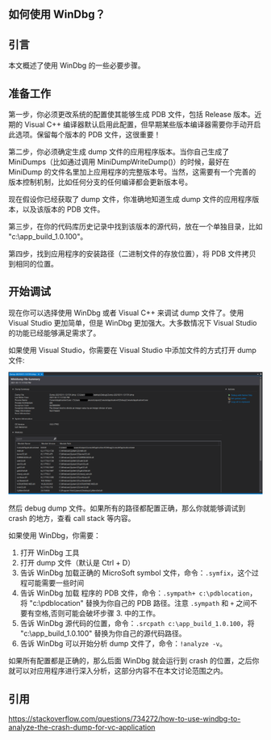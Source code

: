 ## 如何使用 WinDbg？

## 引言
本文概述了使用 WinDbg 的一些必要步骤。

## 准备工作

第一步，你必须更改系统的配置使其能够生成 PDB 文件，包括 Release 版本。近期的 Visual C++ 编译器默认启用此配置，但早期某些版本编译器需要你手动开启此选项。保留每个版本的 PDB 文件，这很重要！

第二步，你必须确定生成 dump 文件的应用程序版本。当你自己生成了 MiniDumps（比如通过调用 MiniDumpWriteDump()）的时候，最好在 MiniDump 的文件名里加上应用程序的完整版本号。当然，这需要有一个完善的版本控制机制，比如任何分支的任何编译都会更新版本号。

现在假设你已经获取了 dump 文件，你准确地知道生成 dump 文件的应用程序版本，以及该版本的 PDB 文件。

第三步，在你的代码库历史记录中找到该版本的源代码，放在一个单独目录，比如 "c:\app_build_1.0.100"。

第四步，找到应用程序的安装路径（二进制文件的存放位置），将 PDB 文件拷贝到相同的位置。

## 开始调试

现在你可以选择使用 WinDbg 或者 Visual C++ 来调试 dump 文件了。使用 Visual Studio 更加简单，但是 WinDbg 更加强大。大多数情况下 Visual Studio 的功能已经能够满足需求了。

如果使用 Visual Studio，你需要在 Visual Studio 中添加文件的方式打开 dump 文件:

![Dump Page](..\Basics\assets\images\dump_page_vs.png "Dump Page") <br/>

然后 debug dump 文件。如果所有的路径都配置正确，那么你就能够调试到 crash 的地方，查看 call stack 等内容。

如果使用 WinDbg，你需要：
1. 打开 WinDbg 工具
2. 打开 dump 文件（默认是 Ctrl + D）
3. 告诉 WinDbg 加载正确的 MicroSoft symbol 文件，命令：`.symfix`，这个过程可能需要一些时间
4. 告诉 WinDbg 加载 程序的 PDB 文件，命令：`.sympath+ c:\pdblocation`，将 "c:\pdblocation" 替换为你自己的 PDB 路径。注意 `.sympath` 和 `+` 之间不要有空格,否则可能会破坏步骤 3. 中的工作。
5. 告诉 WinDbg 源代码的位置，命令：`.srcpath c:\app_build_1.0.100`，将 "c:\app_build_1.0.100" 替换为你自己的源代码路径。
6. 告诉 WinDbg 可以开始分析 dump 文件了，命令：`!analyze -v`。

如果所有配置都是正确的，那么后面 WinDbg 就会运行到 crash 的位置，之后你就可以对应用程序进行深入分析，这部分内容不在本文讨论范围之内。

## 引用 
https://stackoverflow.com/questions/734272/how-to-use-windbg-to-analyze-the-crash-dump-for-vc-application